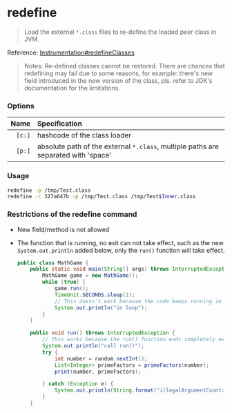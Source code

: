 redefine
========

> Load the external `*.class` files to re-define the loaded peer class in JVM.

Reference: [Instrumentation#redefineClasses](https://docs.oracle.com/javase/8/docs/api/java/lang/instrument/Instrumentation.html#redefineClasses-java.lang.instrument.ClassDefinition...-)

> Notes: Re-defined classes cannot be restored. There are chances that redefining may fail due to some reasons, for example: there's new field introduced in the new version of the class, pls. refer to JDK's documentation for the limitations.

### Options

|Name|Specification|
|---:|:---|
|`[c:]`|hashcode of the class loader|
|`[p:]`|absolute path of the external `*.class`, multiple paths are separated with 'space'|


### Usage

```bash
redefine -p /tmp/Test.class
redefine -c 327a647b -p /tmp/Test.class /tmp/Test$Inner.class
```

### Restrictions of the redefine command

* New field/method is not allowed
* The function that is running, no exit can not take effect, such as the new `System.out.println` added below, only the `run()` function will take effect.

    ```java
    public class MathGame {
        public static void main(String[] args) throws InterruptedException {
            MathGame game = new MathGame();
            while (true) {
                game.run();
                TimeUnit.SECONDS.sleep(1);
                // This doesn't work because the code keeps running in while
                System.out.println("in loop");
            }
        }

        public void run() throws InterruptedException {
            // This works because the run() function ends completely every time
            System.out.println("call run()");
            try {
                int number = random.nextInt();
                List<Integer> primeFactors = primeFactors(number);
                print(number, primeFactors);

            } catch (Exception e) {
                System.out.println(String.format("illegalArgumentCount:%3d, ", illegalArgumentCount) + e.getMessage());
            }
        }
```
